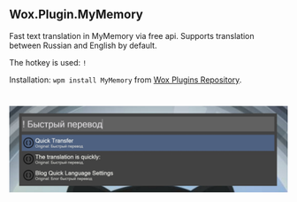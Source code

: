 ## Wox.Plugin.MyMemory

Fast text translation in MyMemory via free api. Supports translation between Russian and English by default.

The hotkey is used: `!`

Installation: `wpm install MyMemory` from [Wox Plugins Repository](http://www.wox.one/plugin/427).

<h1 align="center">
    <img src="mymemory.jpg"/>
</h1>